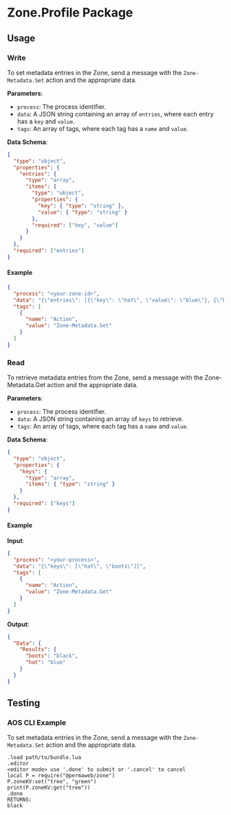# Zone.Profile Package

## Usage
### Write

To set metadata entries in the Zone, send a message with the `Zone-Metadata.Set` action and the appropriate data.

**Parameters**:
- `process`: The process identifier.
- `data`: A JSON string containing an array of `entries`, where each entry has a `key` and `value`.
- `tags`: An array of tags, where each tag has a `name` and `value`.


**Data Schema**:
```json
{
  "type": "object",
  "properties": {
    "entries": {
      "type": "array",
      "items": {
        "type": "object",
        "properties": {
          "key": { "type": "string" },
          "value": { "type": "string" }
        },
        "required": ["key", "value"]
      }
    }
  },
  "required": ["entries"]
}
```
#### Example
```json
{
  "process": "<your-zone-id>",
  "data": "{\"entries\": [{\"key\": \"hat\", \"value\": \"blue\"}, {\"key\": \"boots\", \"value\": \"black\"}]}",
  "tags": [
    {
      "name": "Action",
      "value": "Zone-Metadata.Set"
    }
  ]
}
```
### Read
To retrieve metadata entries from the Zone, send a message with the Zone-Metadata.Get action and the appropriate data.  

**Parameters**:

- `process`: The process identifier.
- `data`: A JSON string containing an array of `keys` to retrieve.
- `tags`: An array of tags, where each tag has a `name` and `value`.

**Data Schema**:
```json
{
  "type": "object",
  "properties": {
    "keys": {
      "type": "array",
      "items": { "type": "string" }
    }
  },
  "required": ["keys"]
}
```
#### Example
**Input**:
```json
{
  "process": "<your-process>",
  "data": "{\"keys\": [\"hat\", \"boots\"]}",
  "tags": [
    {
      "name": "Action",
      "value": "Zone-Metadata.Get"
    }
  ]
}
```
**Output**:
```json
{
  "Data": {
    "Results": {
      "boots": "black",
      "hat": "blue"
    }
  }
}
```

## Testing
### AOS CLI Example
To set metadata entries in the Zone, send a message with the `Zone-Metadata.Set` action and the appropriate data.

```
.load path/to/bundle.lua
.editor
<editor mode> use '.done' to submit or '.cancel' to cancel
local P = require("@permaweb/zone")
P.zoneKV:set("tree", "green")
print(P.zoneKV:get("tree"))
.done
RETURNS:
black
```
